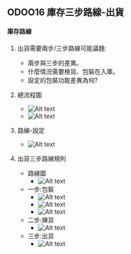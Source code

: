 ## ODOO16 庫存三步路線-出貨
#### 庫存路線
1. 出貨需要兩步/三步路線可能議題:
   + 兩步與三步的差異。
   + 什麼情況需要檢貨、包裝在入庫。
   + 設定的包裝功能差異為何?
2. 總流程圖
   + ![Alt text](https://github.com/ksharry/odoo-repository/blob/main/pic/A511Z1.png?raw=true)
   + ![Alt text](https://github.com/ksharry/odoo-repository/blob/main/pic/A511Z2.png?raw=true)
3. 路線-設定
   + ![Alt text](https://github.com/ksharry/odoo-repository/blob/main/pic/AA51126.png?raw=true)

4. 出貨三步路線規則
   + 路線圖
     + ![Alt text](https://github.com/ksharry/odoo-repository/blob/main/pic/AA5112.png?raw=true)
   + 一步:包裝
     + ![Alt text](https://github.com/ksharry/odoo-repository/blob/main/pic/AA51121.png?raw=true)
     + ![Alt text](https://github.com/ksharry/odoo-repository/blob/main/pic/AA51122.png?raw=true)
     + ![Alt text](https://github.com/ksharry/odoo-repository/blob/main/pic/AA51123.png?raw=true)
   + 二步:揀貨
     + ![Alt text](https://github.com/ksharry/odoo-repository/blob/main/pic/AA51124.png?raw=true)
   + 三步:出貨
     + ![Alt text](https://github.com/ksharry/odoo-repository/blob/main/pic/AA51125.png?raw=true)
